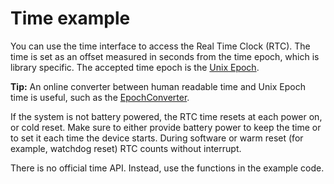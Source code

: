 # Time example

You can use the time interface to access the Real Time Clock (RTC). The time is set as an offset measured in seconds from the time epoch, which is library specific. The accepted time epoch is the [Unix Epoch](https://en.wikipedia.org/wiki/Unix_time).

**Tip:** An online converter between human readable time and Unix Epoch time is useful, such as the [EpochConverter](https://www.epochconverter.com/).</span>

If the system is not battery powered, the RTC time resets at each power on, or cold reset. Make sure to either provide battery power to keep the time or to set it each time the device starts. During software or warm reset (for example, watchdog reset) RTC counts without interrupt.

There is no official time API. Instead, use the functions in the example code.

